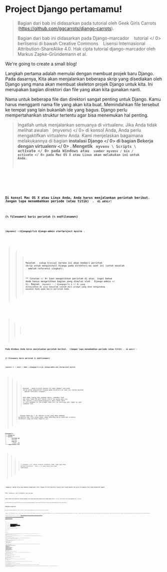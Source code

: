 # Project Django pertamamu!

> Bagian dari bab ini didasarkan pada tutorial oleh Geek Girls Carrots (https://github.com/ggcarrots/django-carrots).
> 
> Bagian dari bab ini didasarkan pada  Django-marcador    tutorial </ 0> berlisensi di bawah Creative Commons    Lisensi Internasional Attribution-ShareAlike 4.0. Hak cipta tutorial django-marcador oleh Markus Zapke-Gründemann et al.</p> </blockquote> 
> 
> We're going to create a small blog!
> 
> Langkah pertama adalah memulai dengan membuat projek baru Django. Pada dasarnya, Kita akan menjalankan beberapa skrip yang disediakan oleh Django yang mana akan membuat skeleton projek Django untuk kita. Ini merupakan bagian direktori dan file yang akan kita gunakan nanti.
> 
> Nama untuk beberapa file dan direktori sangat penting untuk Django. Kamu harus mengganti nama file yang akan kita buat. Memindahkan file tersebut ke tempat yang lain bukanlah ide yang bagus. Django perlu mempertahankan struktur tertentu agar bisa menemukan hal penting.
> 
> > Ingatlah untuk menjalankan semuanya di virtualenv. Jika Anda tidak melihat awalan ` (myvenv) </ 0> di konsol Anda, Anda perlu mengaktifkan virtualenv Anda. Kami menjelaskan bagaimana melakukannya di bagian <strong> instalasi Django </ 0> di bagian <strong> Bekerja dengan virtualenv </ 0> . Mengetik <code> myvenv \ Scripts \ activate </ 0> pada Windows atau
 <code> sumber myvenv / bin / activate </ 0> pada Mac OS X atau Linux akan melakukan ini untuk Anda.  </p>
</blockquote>

<!--sec data-title="Create project: OS X or Linux" data-id="django_start_project_OSX_Linux" data-collapse=true ces-->

<p>Di konsol Mac OS X atau Linux Anda, Anda harus menjalankan perintah berikut. <strong> Jangan lupa menambahkan periode (atau titik) <code> . </ 1> di akhir! </ 0></p>

<p>{% filename%} baris perintah {% endfilename%}</p>

<pre><code>(myvenv) ~/djangogirls$ django-admin startproject mysite .
`</pre> 
> > 
> > > Masalah `.` cukup krusial karena ini akan memberi perintah skrip untuk menginstall Django pada direktori-mu saat ini (untuk masalah `.` adalah referensi singkat).
> > > 
> > > ** Catatan </ 0> Saat mengetikkan perintah di atas, ingat bahwa Anda hanya mengetikkan bagian yang dimulai oleh ` Django-admin </ 1>.
  Bagian <code> (myvenv) ~ / djangogirls $ </ 0> yang ditunjukkan di sini hanyalah contoh dari prompt yang akan mengundang masukan Anda pada baris perintah Anda.</p>
</blockquote>

<!--endsec-->


> > > 
> > > <!--sec data-title="Create project: Windows" data-id="django_start_project_windows" data-collapse=true ces-->

<p>Pada Windows Anda harus menjalankan perintah berikut. <strong> (Jangan lupa menambahkan periode (atau titik) <code>. </ 1> di akhir) </ 0>:</p>

<p>{% filename%} baris perintah {% endfilename%}</p>

<pre><code>(myvenv) C: \ Users \ Name \ djangogirls & gt; django-admin.exe startproject mysite.
`</pre> 
> > > 
> > > > Masalah `.` cukup krusial karena ini akan memberi perintah skrip untuk menginstall Django pada direktori-mu saat ini (untuk masalah `.` adalah referensi singkat).
> > > > 
> > > > **Note** When typing the command above, remember that you only type the part which starts by `django-admin.exe`. The `(myvenv) C:\Users\Name\djangogirls>` part shown here is just example of the prompt that will be inviting your input on your command line.
> > > 
> > > <!--endsec-->
> > > 
> > > ` django-admin.py </ 0> adalah script yang akan membuat direktori dan file untuk Anda. Anda sekarang harus memiliki struktur direktori yang terlihat seperti ini:</p>

<pre><code>djangogirls
├───manage.py
├───mysite
│        settings.py
│        urls.py
│        wsgi.py
│        __init__.py
└───requirements.txt
`</pre> 
> > > 
> > > > ** Catatan </ 0>: dalam struktur direktori Anda, Anda juga akan melihat direktori ` venv </ 1> yang telah kita buat sebelumnya.</p>
</blockquote>

<p><code> manage.py </ 0> adalah skrip yang membantu pengelolaan situs. Dengan itu kita akan bisa (antara lain) untuk memulai web server di komputer kita tanpa menginstal apapun.</p>

<p>File <code> settings.py </ 0> berisi konfigurasi situs web Anda.</p>

<p>Ingat ketika kita berbicara tentang pembawa surat yang memeriksa kemana harus mengirimkan surat? <code> urls.py </ 0> berisi daftar pola yang digunakan oleh <code> urlresolver </ 0>.</p>

<p>Mari kita abaikan file lainnya untuk saat ini karena kita tidak akan mengubahnya. Satu-satunya hal yang perlu diingat adalah tidak menghapusnya secara tidak sengaja!</p>

<h2>Mengubah pengaturan</h2>

<p>Mari buat beberapa perubahan di <code> mysite / settings.py </ 0>. Buka file dengan menggunakan editor kode yang telah Anda instal sebelumnya.</p>

<p><strong> Catatan </ 0>: Perlu diingat bahwa <code> settings.py </ 1> adalah file biasa, seperti file lainnya. Anda dapat membukanya dari dalam editor kode, dengan menggunakan tindakan menu "file -> open". Ini akan memberi Anda jendela biasa tempat Anda dapat menavigasi ke file <code> settings.py </ 0> dan memilihnya. Sebagai alternatif, Anda dapat membuka file dengan menavigasi ke folder djangogirls di desktop Anda dan mengklik kanannya. Kemudian, pilih editor kode Anda dari daftar. Memilih editor penting karena Anda mungkin menginstal program lain yang bisa membuka file tapi tidak membiarkan Anda mengeditnya.</p>

<p>Alangkah baiknya memiliki waktu yang tepat di situs kami. Pergi ke <a href="https://en.wikipedia.org/wiki/List_of_tz_database_time_zones"> daftar zona waktu Wikipedia </ 0> dan salin zona waktu yang relevan (TZ) (misalnya <code> Eropa / Berlin </ 1> ).</p>

<p>Di <code> settings.py </ 0>, cari baris yang berisi <code> TIME_ZONE </ 0> dan modifikasi untuk memilih zona waktu Anda sendiri. Sebagai contoh:</p>

<p>{% filename%} mysite / settings.py {% endfilename%}</p>

<pre><code class="python">TIME_ZONE = 'Eropa / Berlin'
`</pre> 
> > > > 
> > > > A language code consist of the language, e.g. `en` for English or `de` for German, and the country code, e.g. `de` for Germany or `ch` for Switzerland. If English is not your native language, you can add this to change the default buttons and notifications from Django to be in your language. Jadi Anda akan memiliki tombol "Batal" yang diterjemahkan ke bahasa yang Anda definisikan di sini. [Django comes with a lot of prepared translations](https://docs.djangoproject.com/en/2.0/ref/settings/#language-code).
> > > > 
> > > > If you want a different language, change the language code by changing the following line:
> > > > 
> > > > {% filename%} mysite / settings.py {% endfilename%}
> > > > 
> > > > ```python
LANGUAGE_CODE = 'de-ch'
```
> > 
> > Kita juga perlu menambahkan path untuk file statis. (Kita akan mencari tahu semua tentang file statis dan CSS nanti di tutorial.) Turun ke * akhir </ 0> dari file tersebut, dan di bawah entri ` STATIC_URL </ 1> , tambahkan sebuah yang baru disebut <code> STATIC_ROOT </ 1> :</p>

<p>{% filename%} mysite / settings.py {% endfilename%}</p>

<pre><code class="python">STATIC_URL = '/ static /' STATIC_ROOT = os.path.join (BASE_DIR, 'statis')
`</pre> 
> > 
> > Bila ` DEBUG </ 0> adalah <code> True </ 0> dan <code> ALLOWED_HOSTS </ 0> kosong, host divalidasi terhadap <code> ['localhost', '127.0.0.1', ' [:: 1] '] </ 0> . Ini tidak akan cocok dengan nama host kami di PythonAnywhere begitu kami menerapkan aplikasi kami sehingga kami akan mengubah setelan berikut:</p>

<p>{% filename%} mysite / settings.py {% endfilename%}</p>

<pre><code class="python">ALLOWED_HOSTS = ['127.0.0.1', '.pythonanywhere.com']
`</pre> 
> > 
> > > ** Catatan </ 0> : Jika Anda menggunakan Chromebook, tambahkan baris ini di bagian bawah file settings.py Anda: ` MESSAGE_STORAGE = 'django.contrib.messages.storage.session.SessionStorage' </ 1>  </p>
  
  <p>Also add <code>.amazonaws.com` to the `ALLOWED_HOSTS` if you are using cloud9</p> </blockquote> 
> > > 
> > > ## Buat database
> > > 
> > > Ada banyak perangkat lunak database yang berbeda yang dapat menyimpan data untuk situs Anda. Kita akan menggunakan yang default, ` sqlite3 </ 0> .</p>

<p>Ini sudah disiapkan di bagian berkas <code> mysite / settings.py </ 0> Anda :</p>

<p>{% filename%} mysite / settings.py {% endfilename%}</p>

<pre><code class="python">DATABASES = {
     'default': {
         'ENGINE': 'django.db.backends.sqlite3',
         'NAME': os.path.join (BASE_DIR, 'db.sqlite3'),
     }}
`</pre> 
> > > 
> > > Untuk membuat database untuk blog kita, mari kita jalankan yang berikut di konsol: ` python manage.py migrate </ 0> (kita perlu berada di direktori <code> djangogirls </ 0> yang berisi <code> manage.py </ 0> file). Jika berjalan dengan baik, Anda harus melihat sesuatu seperti ini:</p>

<p>{% filename%} baris perintah {% endfilename%}</p>

<pre><code>(myvenv) ~ / djangogirls $ python manage.py migran Operasi yang harus dilakukan:
   Terapkan semua migrasi: auth, admin, contenttypes, sessions Running migration:
   Rendering model states ... DONE
   Menerapkan contenttypes.0001_initial ... OK
   Menerapkan auth.0001_initial ... OK
   Menerapkan admin.0001_initial ... OK
   Menerapkan admin.0002_logentry_remove_auto_add ... OK
   Menerapkan contenttypes.0002_remove_content_type_name ... OK
   Menerapkan auth.0002_alter_permission_name_max_length ... OK
   Menerapkan auth.0003_alter_user_email_max_length ... OK
   Menerapkan auth.0004_alter_user_username_opts ... OK
   Menerapkan auth.0005_alter_user_last_login_null ... OK
   Menerapkan auth.0006_require_contenttypes_0002 ... OK
   Menerapkan auth.0007_alter_validators_add_error_messages ... OK
  Applying auth.0008_alter_user_username_max_length... OK
  Applying auth.0009_alter_user_last_name_max_length... OK
  Applying sessions.0001_initial... OK
`</pre> 
> > > 
> > > Dan kita sudah selesai! Waktunya memulai web server dan melihat apakah website kita bekerja!
> > > 
> > > ## Memulai server web
> > > 
> > > Anda harus berada di direktori yang berisi file ` manage.py </ 0> (direktori <code> djangogirls </ 0> ). Di konsol, kita bisa memulai server web dengan menjalankan <code> python manage.py runserver </ 0> :</p>

<p>{% filename%} baris perintah {% endfilename%}</p>

<pre><code>(myvenv) ~ / djangogirls $ python manage.py runserver
`</pre> 
> > > 
> > > Jika Anda menggunakan Chromebook, gunakan perintah ini sebagai gantinya:
> > > 
> > > {% filename %}Cloud 9{% endfilename %}
> > > 
> > >     (myvenv) ~/djangogirls$ python manage.py runserver 0.0.0.0:8080
> > >     
> > > 
> > > Jika Anda menggunakan Windows dan ini gagal dengan ` UnicodeDecodeError </ 0> , gunakan perintah ini sebagai gantinya:</p>

<p>{% filename %}command-line{% endfilename %}</p>

<pre><code>(myvenv) ~/djangogirls$ python manage.py runserver 0:8000
`</pre> 
> > > 
> > > Now you need to check that your website is running. Open your browser (Firefox, Chrome, Safari, Internet Explorer or whatever you use) and enter this address:
> > > 
> > > {% filename %}browser{% endfilename %}
> > > 
> > >     http://127.0.0.1:8000/
> > >     
> > > 
> > > If you're using a Chromebook and Cloud9, instead click the URL in the pop-up window that should have appeared in the upper right corner of the command window where the web server is running. The URL will look something like:
> > > 
> > > {% filename %}browser{% endfilename %}
> > > 
> > >     https://<a bunch of letters and numbers>.vfs.cloud9.us-west-2.amazonaws.com
> > >     
> > > 
> > > Selamat! Anda baru saja membuat situs web pertama dan menjalankannya menggunakan server web! Bukankah itu mengagumkan?
> > > 
> > > ![Install worked!](images/install_worked.png)
> > > 
> > > Note that a command window can only run one thing at a time, and the command window you opened earlier is running the web server. As long as the web server is running and waiting for additional incoming requests, the terminal will accept new text but will not execute new commands.
> > > 
> > > > Kami meninjau bagaimana server web bekerja di ** Bagaimana Internet bekerja** bab.
> > > 
> > > To type additional commands while the web server is running, open a new terminal window and activate your virtualenv -- to review instructions on how to open a second terminal window, see [Introduction to the command line](../intro_to_command_line/README.md). Untuk menghentikan server web, kembali ke jendela tempat ia menjalankan dan tekan tombol CTRL + C - Control dan C bersama-sama (di Windows, Anda mungkin harus menekan Ctrl + Break).
> > > 
> > > Siap untuk langkah selanjutnya? Saatnya untuk membuat beberapa konten!